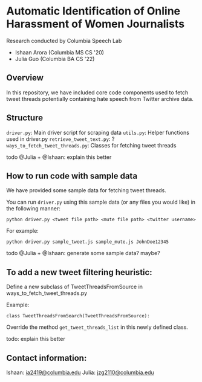 # Automatic Identification of Online Harassment of Women Journalists
Research conducted by Columbia Speech Lab
- Ishaan Arora (Columbia MS CS '20)
- Julia Guo (Columbia BA CS '22)

## Overview
In this repository, we have included core code components used to fetch tweet threads potentially containing hate speech from Twitter archive data.

## Structure
`driver.py`: Main driver script for scraping data
`utils.py`: Helper functions used in driver.py
`retrieve_tweet_text.py`: ?
`ways_to_fetch_tweet_threads.py`: Classes for fetching tweet threads

todo @Julia + @Ishaan: explain this better

## How to run code with sample data
We have provided some sample data for fetching tweet threads.

You can run `driver.py` using this sample data (or any files you would like) in the following manner:

```
python driver.py <tweet file path> <mute file path> <twitter username>
```

For example:

```
python driver.py sample_tweet.js sample_mute.js JohnDoe12345
```

todo @Julia + @Ishaan: generate some sample data? maybe?

## To add a new tweet filtering heuristic:
Define a new subclass of TweetThreadsFromSource in ways_to_fetch_tweet_threads.py

Example:
```
class TweetThreadsFromSearch(TweetThreadsFromSource):
```

Override the method `get_tweet_threads_list` in this newly defined class.

todo: explain this better

## Contact information:
Ishaan: ia2419@columbia.edu
Julia: jzg2110@columbia.edu 